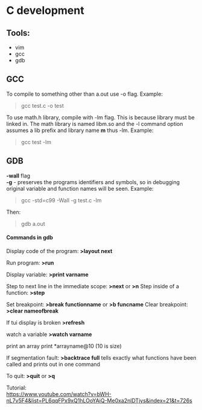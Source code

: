 # C development

## Tools:
* vim
* gcc
* gdb

## GCC
To compile to something other than a.out use -o flag. Example:
> gcc test.c -o test

To use math.h library, compile with -lm flag. This is because library must be linked in. The math library is named libm.so and the -l command option assumes a lib prefix and library name **m** thus -lm. 
Example:  
> gcc test -lm

## GDB

**-wall** flag  
**-g** - preserves the programs identifiers and symbols, so in debugging original variable and function names will be seen.
Example:
> gcc -std=c99 -Wall -g test.c -lm

Then:
> gdb a.out

#### Commands in gdb
Display code of the program: **>layout next**  

Run program:  **>run**  

Display variable: **>print varname**

Step to next line in the immediate scope: **>next** or **>n**
Step inside of a function: **>step**

Set breakpoint: **>break functionname** or **>b funcname**
Clear breakpoint: **>clear nameofbreak**  

If tui display is broken **>refresh**

watch a variable **>watch varname**

print an array print \*arrayname@10  (10 is size)

If segmentation fault: **>backtrace full** tells exactly what functions have been called and prints out in one command

To quit: **>quit** or **>q**

Tutorial:  
https://www.youtube.com/watch?v=bWH-nL7v5F4&list=PL6qqFPx9xQ1hLOoYAiQ-Me0xa2nlDTjys&index=21&t=726s  
